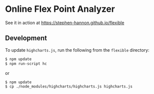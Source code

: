 # Online Flex Point Analyzer

See it in action at https://stephen-hannon.github.io/flexible

## Development

To update `highcharts.js`, run the following from the `flexible` directory:

```bash
$ npm update
$ npm run-script hc
```

or


```bash
$ npm update
$ cp ./node_modules/highcharts/highcharts.js highcharts.js
```
